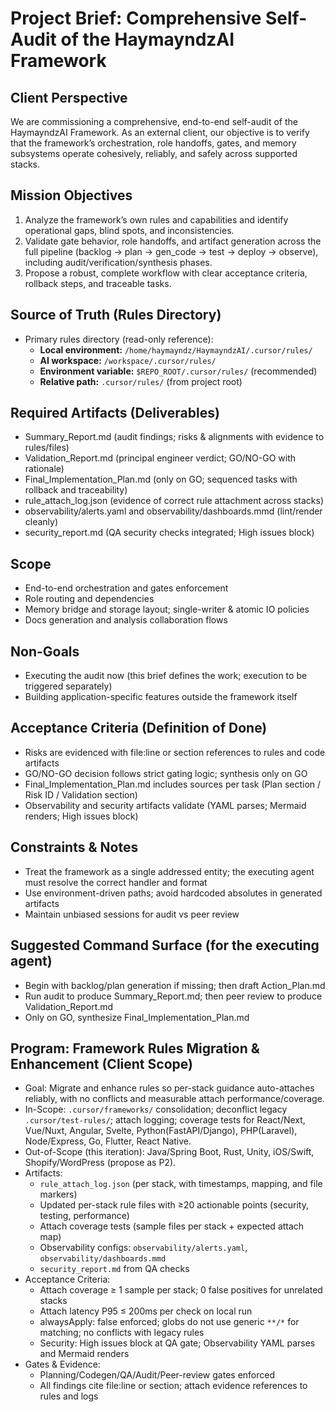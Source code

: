 # Project Brief: Comprehensive Self-Audit of the HaymayndzAI Framework

## Client Perspective
We are commissioning a comprehensive, end-to-end self-audit of the HaymayndzAI Framework. As an external client, our objective is to verify that the framework’s orchestration, role handoffs, gates, and memory subsystems operate cohesively, reliably, and safely across supported stacks.

## Mission Objectives
1) Analyze the framework’s own rules and capabilities and identify operational gaps, blind spots, and inconsistencies.
2) Validate gate behavior, role handoffs, and artifact generation across the full pipeline (backlog → plan → gen_code → test → deploy → observe), including audit/verification/synthesis phases.
3) Propose a robust, complete workflow with clear acceptance criteria, rollback steps, and traceable tasks.

## Source of Truth (Rules Directory)
- Primary rules directory (read-only reference): 
  - **Local environment:** `/home/haymayndz/HaymayndzAI/.cursor/rules/`
  - **AI workspace:** `/workspace/.cursor/rules/`
  - **Environment variable:** `$REPO_ROOT/.cursor/rules/` (recommended)
  - **Relative path:** `.cursor/rules/` (from project root)

## Required Artifacts (Deliverables)
- Summary_Report.md (audit findings; risks & alignments with evidence to rules/files)
- Validation_Report.md (principal engineer verdict; GO/NO-GO with rationale)
- Final_Implementation_Plan.md (only on GO; sequenced tasks with rollback and traceability)
- rule_attach_log.json (evidence of correct rule attachment across stacks)
- observability/alerts.yaml and observability/dashboards.mmd (lint/render cleanly)
- security_report.md (QA security checks integrated; High issues block)

## Scope
- End-to-end orchestration and gates enforcement
- Role routing and dependencies
- Memory bridge and storage layout; single-writer & atomic IO policies
- Docs generation and analysis collaboration flows

## Non-Goals
- Executing the audit now (this brief defines the work; execution to be triggered separately)
- Building application-specific features outside the framework itself

## Acceptance Criteria (Definition of Done)
- Risks are evidenced with file:line or section references to rules and code artifacts
- GO/NO-GO decision follows strict gating logic; synthesis only on GO
- Final_Implementation_Plan.md includes sources per task (Plan section / Risk ID / Validation section)
- Observability and security artifacts validate (YAML parses; Mermaid renders; High issues block)

## Constraints & Notes
- Treat the framework as a single addressed entity; the executing agent must resolve the correct handler and format
- Use environment-driven paths; avoid hardcoded absolutes in generated artifacts
- Maintain unbiased sessions for audit vs peer review

## Suggested Command Surface (for the executing agent)
- Begin with backlog/plan generation if missing; then draft Action_Plan.md
- Run audit to produce Summary_Report.md; then peer review to produce Validation_Report.md
- Only on GO, synthesize Final_Implementation_Plan.md

## Program: Framework Rules Migration & Enhancement (Client Scope)

- Goal: Migrate and enhance rules so per-stack guidance auto-attaches reliably, with no conflicts and measurable attach performance/coverage.
- In-Scope: `.cursor/frameworks/` consolidation; deconflict legacy `.cursor/test-rules/`; attach logging; coverage tests for React/Next, Vue/Nuxt, Angular, Svelte, Python(FastAPI/Django), PHP(Laravel), Node/Express, Go, Flutter, React Native.
- Out-of-Scope (this iteration): Java/Spring Boot, Rust, Unity, iOS/Swift, Shopify/WordPress (propose as P2).
- Artifacts:
  - `rule_attach_log.json` (per stack, with timestamps, mapping, and file markers)
  - Updated per-stack rule files with ≥20 actionable points (security, testing, performance)
  - Attach coverage tests (sample files per stack + expected attach map)
  - Observability configs: `observability/alerts.yaml`, `observability/dashboards.mmd`
  - `security_report.md` from QA checks
- Acceptance Criteria:
  - Attach coverage ≥ 1 sample per stack; 0 false positives for unrelated stacks
  - Attach latency P95 ≤ 200ms per check on local run
  - alwaysApply: false enforced; globs do not use generic `**/*` for matching; no conflicts with legacy rules
  - Security: High issues block at QA gate; Observability YAML parses and Mermaid renders
- Gates & Evidence:
  - Planning/Codegen/QA/Audit/Peer-review gates enforced
  - All findings cite file:line or section; attach evidence references to rules and logs
